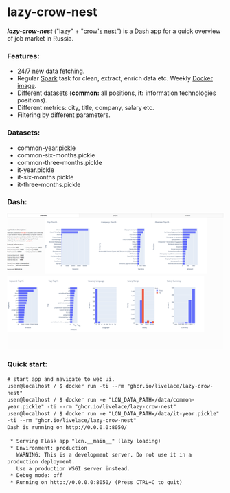 # lazy-crow-nest


***lazy-crow-nest*** ("lazy" + "[crow's nest](https://en.wikipedia.org/wiki/Crow%27s_nest)") is a [Dash](https://github.com/plotly/dash) app for a quick overview
of job market in Russia.

### Features:

* 24/7 new data fetching.
* Regular [Spark](https://spark.apache.org/) task for clean, extract, enrich data etc. Weekly [Docker image](https://github.com/livelace/lazy-crow-nest/pkgs/container/lazy-crow-nest).
* Different datasets (**common:** all positions, **it:** information technologies positions).
* Different metrics: city, title, company, salary etc.
* Filtering by different parameters.

### Datasets:

* common-year.pickle
* common-six-months.pickle
* common-three-months.pickle
* it-year.pickle
* it-six-months.pickle
* it-three-months.pickle

### Dash:
![overview](assets/overview.png)


### Quick start:

```shell script
# start app and navigate to web ui.
user@localhost / $ docker run -ti --rm "ghcr.io/livelace/lazy-crow-nest"
user@localhost / $ docker run -e "LCN_DATA_PATH=/data/common-year.pickle" -ti --rm "ghcr.io/livelace/lazy-crow-nest"
user@localhost / $ docker run -e "LCN_DATA_PATH=/data/it-year.pickle" -ti --rm "ghcr.io/livelace/lazy-crow-nest"
Dash is running on http://0.0.0.0:8050/

 * Serving Flask app "lcn.__main__" (lazy loading)
 * Environment: production
   WARNING: This is a development server. Do not use it in a production deployment.
   Use a production WSGI server instead.
 * Debug mode: off
 * Running on http://0.0.0.0:8050/ (Press CTRL+C to quit)
```
